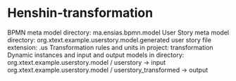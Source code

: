 # Henshin-transformation
BPMN meta model directory: ma.ensias.bpmn.model
User Story meta model directory: org.xtext.example.userstory.model.generated
	user story file extension: .us
Transformation rules and units in project: transformation
Dynamic instances and input and output models in directory:
	org.xtext.example.userstory.model / userstory -> input
	org.xtext.example.userstory.model / userstory_transformed -> output
